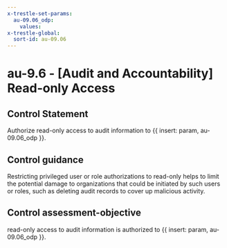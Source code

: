 ```yaml
---
x-trestle-set-params:
  au-09.06_odp:
    values:
x-trestle-global:
  sort-id: au-09.06
---
```


# au-9.6 - \[Audit and Accountability\] Read-only Access

## Control Statement

Authorize read-only access to audit information to {{ insert: param, au-09.06_odp }}.

## Control guidance

Restricting privileged user or role authorizations to read-only helps to limit the potential damage to organizations that could be initiated by such users or roles, such as deleting audit records to cover up malicious activity.

## Control assessment-objective

read-only access to audit information is authorized to {{ insert: param, au-09.06_odp }}.
